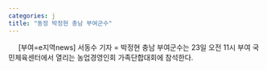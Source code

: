 ```yaml
---
categories: j
title: "동정 박정현 충남 부여군수"
---
```

&nbsp;&nbsp;&nbsp;&nbsp; [부여=e지역news] 서동수 기자 = 박정현 충남 부여군수는 23일 오전 11시 부여 국민체육센터에서 열리는 농업경영인회 가족단합대회에 참석한다. 